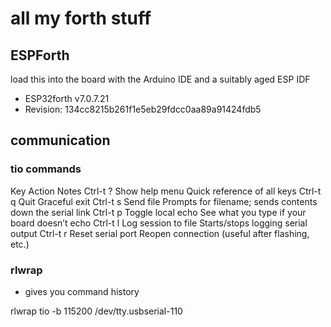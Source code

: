 # all my forth stuff

## ESPForth

load this into the board with the Arduino IDE and a suitably aged ESP IDF


 * ESP32forth v7.0.7.21
 * Revision: 134cc8215b261f1e5eb29fdcc0aa89a91424fdb5
 

 ## communication

 ### tio commands

 Key Action Notes
Ctrl-t ?    Show help menu  Quick reference of all keys
Ctrl-t q    Quit            Graceful exit
Ctrl-t s    Send file       Prompts for filename; sends contents down the serial link
Ctrl-t p    Toggle local echo   See what you type if your board doesn’t echo
Ctrl-t l    Log session to file Starts/stops logging serial output
Ctrl-t r    Reset serial port   Reopen connection (useful after flashing, etc.)


### rlwrap

- gives you command history

rlwrap tio -b 115200 /dev/tty.usbserial-110

